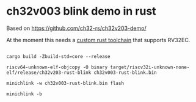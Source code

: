 # ch32v003 blink demo in rust

Based on https://github.com/ch32-rs/ch32v203-demo/

At the moment this needs a [custom rust toolchain](documentation/toolchain.md) that supports RV32EC.


```shell

cargo build -Zbuild-std=core --release

riscv64-unknown-elf-objcopy -O binary target/riscv32i-unknown-none-elf/release/ch32v203-rust-blink ch32v003-rust-blink.bin

minichlink -w ch32v003-rust-blink.bin flash

minichlink -b

```
